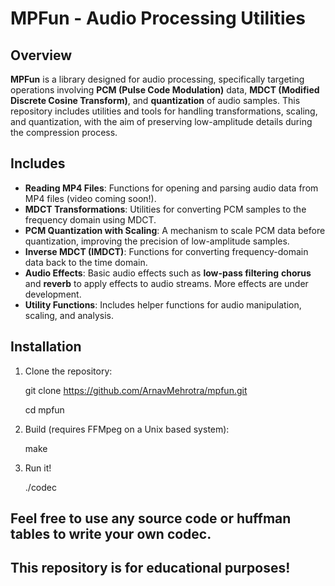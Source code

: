 # MPFun - Audio Processing Utilities

## Overview

**MPFun** is a library designed for audio processing, specifically targeting operations involving **PCM (Pulse Code Modulation)** data, **MDCT (Modified Discrete Cosine Transform)**, and **quantization** of audio samples. This repository includes utilities and tools for handling transformations, scaling, and quantization, with the aim of preserving low-amplitude details during the compression process.

## Includes

- **Reading MP4 Files**: Functions for opening and parsing audio data from MP4 files (video coming soon!).
- **MDCT Transformations**: Utilities for converting PCM samples to the frequency domain using MDCT.
- **PCM Quantization with Scaling**: A mechanism to scale PCM data before quantization, improving the precision of low-amplitude samples.
- **Inverse MDCT (IMDCT)**: Functions for converting frequency-domain data back to the time domain.
- **Audio Effects**: Basic audio effects such as **low-pass filtering** **chorus** and **reverb** to apply effects to audio streams. More effects are under development.
- **Utility Functions**: Includes helper functions for audio manipulation, scaling, and analysis.

## Installation

1. Clone the repository:

   git clone https://github.com/ArnavMehrotra/mpfun.git

   cd mpfun

2. Build (requires FFMpeg on a Unix based system):

    make

3. Run it!

    ./codec

## Feel free to use any source code or huffman tables to write your own codec.
## This repository is for educational purposes!